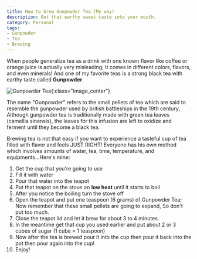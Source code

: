 ```yaml
---
title: How to brew Gunpowder Tea (My way)
description: Get that earthy sweet taste into your mouth.
category: Personal
tags:
- Gunpowder
- Tea
- Brewing
---
```


When people generalize tea as a drink with one known flavor like coffee or orange juice is actually very misleading; It comes in different colors, flavors, and even minerals! And one of my favorite teas is a strong black tea with earthy taste called **Gunpowder**.<!--more-->

![Gunpowder Tea]({{site.url}}/images/gunpowder-tea.jpg){:class="image_center"}

The name "Gunpowder" refers to the small pellets of tea which are said to resemble the gunpowder used by british battleships in the 19th century, Although gunpowder tea is traditionally made with green tea leaves (camellia sinensis), the leaves for this infusion are left to oxidize and ferment until they become a black tea.

Brewing tea is not that easy if you want to experience a tasteful cup of tea filled with flavor and feels JUST RIGHT! Everyone has his own method which involves amounts of water, tea, time, temperature, and equipments...Here's mine:

1. Get the cup that you're going to use
2. Fill it with water
3. Pour that water into the teapot
4. Put that teapot on the stove on **low heat** until it starts to boil
5. After you notice the boiling turn the stove off
6. Open the teapot and put one teaspoon (6 grams) of Gunpowder Tea; Now remember that these small pellets are going to expand, So don't put too much.
7. Close the teapot lid and let it brew for about 3 to 4 minutes.
8. In the meantime get that cup you used earlier and put about 2 or 3 cubes of sugar (1 cube = 1 teaspoon)
9. Now after the tea is brewed pour it into the cup then pour it back into the pot then pour again into the cup!
10. Enjoy!

